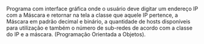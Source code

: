 Programa com interface gráfica onde o usuário deve digitar um endereço IP com a Máscara e retornar na tela a classe que aquele IP pertence, a Máscara em padrão decimal e binário, a quantidade de hosts disponíveis para utilização e também o número de sub-redes de acordo com a classe do IP e a máscara. (Programação Orientada a Objetos).
